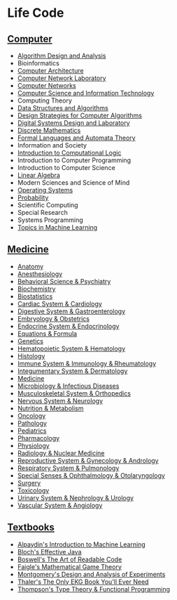 # Life Code

## [Computer](Computer)

- [Algorithm Design and Analysis](Computer/Algorithm%20Design%20and%20Analysis.html)
- Bioinformatics
- [Computer Architecture](Computer/Computer%20Architecture.html)
- [Computer Network Laboratory](Computer/Computer%20Network%20Laboratory.html)
- [Computer Networks](Computer/Computer%20Networks.html)
- [Computer Science and Information Technology](Computer/Computer%20Science%20and%20Information%20Technology.html)
- Computing Theory
- [Data Structures and Algorithms](Computer/Data%20Structures%20and%20Algorithms.html)
- [Design Strategies for Computer Algorithms](Computer/Design%20Strategies%20for%20Computer%20Algorithms.html)
- [Digital Systems Design and Laboratory](Computer/Digital%20Systems%20Design%20and%20Laboratory.html)
- [Discrete Mathematics](Computer/Discrete%20Mathematics.html)
- [Formal Languages and Automata Theory](Computer/Formal%20Languages%20and%20Automata%20Theory.html)
- Information and Society
- [Introduction to Computational Logic](Computer/Introduction%20to%20Computational%20Logic.html)
- Introduction to Computer Programming
- Introduction to Computer Science
- [Linear Algebra](Computer/Linear%20Algebra.html)
- Modern Sciences and Science of Mind
- [Operating Systems](Computer/Operating%20Systems.html)
- [Probability](Computer/Probability.html)
- Scientific Computing
- Special Research
- Systems Programming
- [Topics in Machine Learning](Computer/Topics%20in%20Machine%20Learning.html)

## [Medicine](Medicine)

- [Anatomy](Medicine/Anatomy.html)
- [Anesthesiology](Medicine/Anesthesiology.html)
- [Behavioral Science & Psychiatry](Medicine/Behavioral%20Science%20&%20Psychiatry.html)
- [Biochemistry](Medicine/Biochemistry.html)
- [Biostatistics](Medicine/Biostatistics.html)
- [Cardiac System & Cardiology](Medicine/Cardiac%20System%20&%20Cardiology.html)
- [Digestive System & Gastroenterology](Medicine/Digestive%20System%20&%20Gastroenterology.html)
- [Embryology & Obstetrics](Medicine/Embryology%20&%20Obstetrics.html)
- [Endocrine System & Endocrinology](Medicine/Endocrine%20System%20&%20Endocrinology.html)
- [Equations & Formula](Medicine/Equations%20&%20Formula.html)
- [Genetics](Medicine/Genetics.html)
- [Hematopoietic System & Hematology](Medicine/Hematopoietic%20System%20&%20Hematology.html)
- [Histology](Medicine/Histology.html)
- [Immune System & Immunology & Rheumatology](Medicine/Immune%20System%20&%20Immunology%20&%20Rheumatology.html)
- [Integumentary System & Dermatology](Medicine/Integumentary%20System%20&%20Dermatology.html)
- [Medicine](Medicine/Medicine.html)
- [Microbiology & Infectious Diseases](Medicine/Microbiology%20&%20Infectious%20Diseases.html)
- [Musculoskeletal System & Orthopedics](Medicine/Musculoskeletal%20System%20&%20Orthopedics.html)
- [Nervous System & Neurology](Medicine/Nervous%20System%20&%20Neurology.html)
- [Nutrition & Metabolism](Medicine/Nutrition%20&%20Metabolism.html)
- [Oncology](Medicine/Oncology.html)
- [Pathology](Medicine/Pathology.html)
- [Pediatrics](Medicine/Pediatrics.html)
- [Pharmacology](Medicine/Pharmacology.html)
- [Physiology](Medicine/Physiology.html)
- [Radiology & Nuclear Medicine](Medicine/Radiology%20&%20Nuclear%20Medicine.html)
- [Reproductive System & Gynecology & Andrology](Medicine/Reproductive%20System%20&%20Gynecology%20&%20Andrology.html)
- [Respiratory System & Pulmonology](Medicine/Respiratory%20System%20&%20Pulmonology.html)
- [Special Senses & Ophthalmology & Otolaryngology](Medicine/Special%20Senses%20&%20Ophthalmology%20&%20Otolaryngology.html)
- [Surgery](Medicine/Surgery.html)
- [Toxicology](Medicine/Toxicology.html)
- [Urinary System & Nephrology & Urology](Medicine/Urinary%20System%20&%20Nephrology%20&%20Urology.html)
- [Vascular System & Angiology](Medicine/Vascular%20System%20&%20Angiology.html)

## [Textbooks](Textbooks)

- [Alpaydin's Introduction to Machine Learning](Textbooks/Alpaydin's%20Introduction%20to%20Machine%20Learning.pdf)
- [Bloch's Effective Java](Textbooks/Bloch's%20Effective%20Java.html)
- [Boswell's The Art of Readable Code](Textbooks/Boswell's%20The%20Art%20of%20Readable%20Code.html)
- [Faigle's Mathematical Game Theory](Textbooks/Faigle's%20Mathematical%20Game%20Theory.html)
- [Montgomery's Design and Analysis of Experiments](Textbooks/Montgomery's%20Design%20and%20Analysis%20of%20Experiments.html)
- [Thaler's The Only EKG Book You'll Ever Need](Textbooks/Thaler's%20The%20Only%20EKG%20Book%20You'll%20Ever%20Need.html)
- [Thompson's Type Theory & Functional Programming](Textbooks/Thompson's%20Type%20Theory%20&%20Functional%20Programming.pdf)
